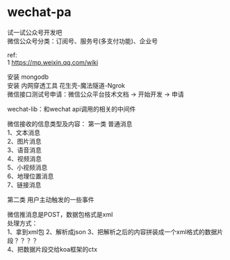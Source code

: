 # wechat-pa
试一试公众号开发吧  
微信公众号分类：订阅号、服务号(多支付功能)、企业号

ref:  
1 https://mp.weixin.qq.com/wiki


安装 mongodb  
安装 内网穿透工具 花生壳-魔法隧道-Ngrok  
微信接口测试号申请：微信公众平台技术文档 -> 开始开发 -> 申请


wechat-lib：和wechat api调用的相关的中间件

微信接收的信息类型及内容： 
第一类 普通消息   
1、文本消息  
2、图片消息  
3、语音消息  
4、视频消息  
5、小视频消息  
6、地理位置消息  
7、链接消息   

第二类 用户主动触发的一些事件

微信推消息是POST，数据包格式是xml  
处理方式：  
1、拿到xml包
2、解析成json
3、把解析之后的内容拼装成一个xml格式的数据片段？？？？  
4、把数据片段交给koa框架的ctx

